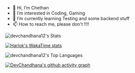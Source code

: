 - 👋 Hi, I’m Chethan
- 👀 I’m interested in Coding, Gaming
- 🌱 I’m currently learning Testing and some backend stuff
- 📫 How to reach me, please don't !!!!

![devchandhana12's Stats](https://github-readme-stats.vercel.app/api?username=devchandhana12&theme=nightowl&show_icons=true&hide_border=true&count_private=true)

[![Harlok's WakaTime stats](https://github-readme-stats.vercel.app/api/wakatime?username=devchandhana12)](https://github.com/anuraghazra/github-readme-stats)

![devchandhana12's Top Languages](https://github-readme-stats.vercel.app/api/top-langs/?username=devchandhana12&theme=nightowl&show_icons=true&hide_border=true&layout=compact)


[![DevChandhana's github activity graph](https://github-readme-activity-graph.vercel.app/graph?username=devchandhana12&theme=github-compact)](https://github.com/devchandhana12/github-readme-activity-graph)


